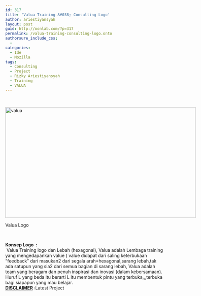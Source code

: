 ```yaml
---
id: 317
title: 'Valua Training &#038; Consulting Logo'
author: ariestiyansyah
layout: post
guid: http://oonlab.com/?p=317
permalink: /valua-training-consulting-logo.onto
authorsure_include_css:
  - 
categories:
  - Ide
  - Mozilla
tags:
  - Consulting
  - Project
  - Rizky Ariestiyansyah
  - Training
  - VALUA
---
```

&nbsp;

<div id="attachment_318" style="width: 610px" class="wp-caption aligncenter">
  <a href="http://oonlab.com/wp-content/uploads/2014/06/valua.png"><img class="wp-image-318 size-large" src="http://oonlab.com/wp-content/uploads/2014/06/valua-600x349.png" alt="valua" width="600" height="349" /></a>
  
  <p class="wp-caption-text">
    Valua Logo
  </p>
</div>

&nbsp;

<div>
  <strong>Konsep Logo  :</strong>
</div>

<div>
   Valua Training logo dan Lebah (hexagonal), Valua adalah Lembaga training yang mengedapankan value ( value didapat dari saling keterbukaan &#8220;feedback&#8221; dari masukan2 dari segala arah=hexagonal,sarang lebah,tak ada satupun yang sia2 dari semua bagian di sarang lebah, Valua adalah team yang beragam dan penuh inspirasi dan inovasi (dalam kebersamaan).
</div>

<div>
</div>

<div>
</div>

<div>
  Huruf L yang beda itu berarti L itu membentuk pintu yang terbuka,,,terbuka bagi siapapun yang mau belajar.
</div>

<div>
</div>

<div>
</div>

<div>
</div>

<div>
  <span style="text-decoration: underline;"><strong>DISCLAIMER</strong></span> :Latest Project
</div>